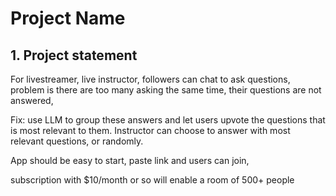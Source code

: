 
# Project Name

## 1. Project statement

For livestreamer, live instructor, followers can chat to ask questions, problem is there are too many asking the same time, their questions are not answered, 

Fix: use LLM to group these answers and let users upvote the questions that is most relevant to them. Instructor can choose to answer with most relevant questions, or randomly. 

App should be easy to start, paste link and users can join,

subscription with $10/month or so will enable a room of 500+ people
